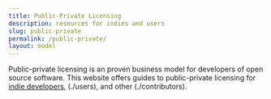 ```yaml
---
title: Public-Private Licensing
description: resources for indies and users
slug: public-private
permalink: /public-private/
layout: model
---
```


Public-private licensing is an proven business model for developers of open source software. This website offers guides to public-private licensing for [indie developers](./indies), (./users), and other (./contributors).
